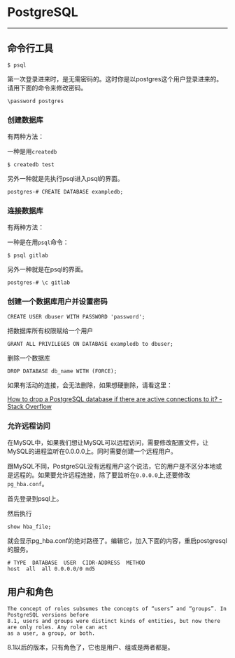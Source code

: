 # PostgreSQL

------

## 命令行工具

```
$ psql
```

第一次登录进来时，是无需密码的。这时你是以postgres这个用户登录进来的。请用下面的命令来修改密码。

```
\password postgres
```

### 创建数据库

有两种方法：

一种是用`createdb`

```
$ createdb test
```

另外一种就是先执行psql进入psql的界面。

```
postgres-# CREATE DATABASE exampledb;
```

### 连接数据库

有两种方法：

一种是在用`psql`命令：

```
$ psql gitlab
```

另外一种就是在psql的界面。

```
postgres-# \c gitlab
```

### 创建一个数据库用户并设置密码

```
CREATE USER dbuser WITH PASSWORD 'password';
```

把数据库所有权限赋给一个用户

```
GRANT ALL PRIVILEGES ON DATABASE exampledb to dbuser;
```

删除一个数据库

```
DROP DATABASE db_name WITH (FORCE);
```

如果有活动的连接，会无法删除，如果想硬删除，请看这里：

[How to drop a PostgreSQL database if there are active connections to it? - Stack Overflow](https://stackoverflow.com/questions/5408156/how-to-drop-a-postgresql-database-if-there-are-active-connections-to-it)



### 允许远程访问

在MySQL中，如果我们想让MySQL可以远程访问，需要修改配置文件，让MySQL的进程监听在0.0.0.0上。同时需要创建一个远程用户。

跟MySQL不同，PostgreSQL没有远程用户这个说法，它的用户是不区分本地或是远程的。如果要允许远程连接，除了要监听在`0.0.0.0`上,还要修改`pg_hba.conf`。

首先登录到psql上。

然后执行

```
show hba_file;
```

就会显示pg_hba.conf的绝对路径了。编辑它，加入下面的内容，重启postgresql的服务。

```
# TYPE  DATABASE  USER  CIDR-ADDRESS  METHOD
host  all  all 0.0.0.0/0 md5
```

## 用户和角色

```
The concept of roles subsumes the concepts of “users” and “groups”. In PostgreSQL versions before
8.1, users and groups were distinct kinds of entities, but now there are only roles. Any role can act
as a user, a group, or both.
```

8.1以后的版本，只有角色了，它也是用户、组或是两者都是。




